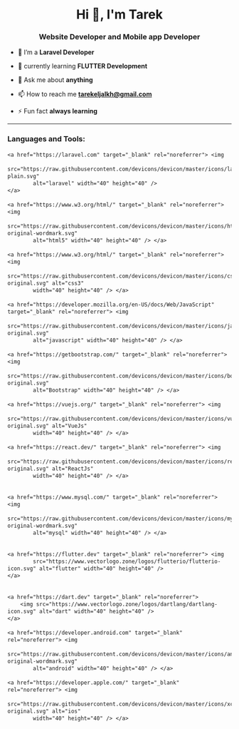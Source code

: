 <h1 align="center">Hi 👋, I'm Tarek</h1>
<h3 align="center">Website Developer and Mobile app Developer</h3>

- 🌱 I’m a **Laravel Developer** 
  
- 🌱 currently learning **FLUTTER Development**

- 💬 Ask me about **anything**

- 📫 How to reach me **tarekeljalkh@gmail.com**

- ⚡ Fun fact **always learning**


<hr></hr>
</p>

<html>
  <h3 align="left">Languages and Tools:</h3>
<p align="left">

    <a href="https://laravel.com" target="_blank" rel="noreferrer"> <img
            src="https://raw.githubusercontent.com/devicons/devicon/master/icons/laravel/laravel-plain.svg"
            alt="laravel" width="40" height="40" />
    </a>

    <a href="https://www.w3.org/html/" target="_blank" rel="noreferrer"> <img
            src="https://raw.githubusercontent.com/devicons/devicon/master/icons/html5/html5-original-wordmark.svg"
            alt="html5" width="40" height="40" /> </a>

    <a href="https://www.w3.org/html/" target="_blank" rel="noreferrer"> <img
            src="https://raw.githubusercontent.com/devicons/devicon/master/icons/css3/css3-original.svg" alt="css3"
            width="40" height="40" /> </a>

    <a href="https://developer.mozilla.org/en-US/docs/Web/JavaScript" target="_blank" rel="noreferrer"> <img
            src="https://raw.githubusercontent.com/devicons/devicon/master/icons/javascript/javascript-original.svg"
            alt="javascript" width="40" height="40" /> </a>

    <a href="https://getbootstrap.com/" target="_blank" rel="noreferrer"> <img
            src="https://raw.githubusercontent.com/devicons/devicon/master/icons/bootstrap/bootstrap-original.svg"
            alt="Bootstrap" width="40" height="40" /> </a>

    <a href="https://vuejs.org/" target="_blank" rel="noreferrer"> <img
            src="https://raw.githubusercontent.com/devicons/devicon/master/icons/vuejs/vuejs-original.svg" alt="VueJs"
            width="40" height="40" /> </a>

    <a href="https://react.dev/" target="_blank" rel="noreferrer"> <img
            src="https://raw.githubusercontent.com/devicons/devicon/master/icons/react/react-original.svg" alt="ReactJs"
            width="40" height="40" /> </a>


    <a href="https://www.mysql.com/" target="_blank" rel="noreferrer"> <img
            src="https://raw.githubusercontent.com/devicons/devicon/master/icons/mysql/mysql-original-wordmark.svg"
            alt="mysql" width="40" height="40" /> </a>


    <a href="https://flutter.dev" target="_blank" rel="noreferrer"> <img
            src="https://www.vectorlogo.zone/logos/flutterio/flutterio-icon.svg" alt="flutter" width="40" height="40" />
    </a>


    <a href="https://dart.dev" target="_blank" rel="noreferrer">
        <img src="https://www.vectorlogo.zone/logos/dartlang/dartlang-icon.svg" alt="dart" width="40" height="40" />
    </a>

    <a href="https://developer.android.com" target="_blank" rel="noreferrer"> <img
            src="https://raw.githubusercontent.com/devicons/devicon/master/icons/android/android-original-wordmark.svg"
            alt="android" width="40" height="40" /> </a>

    <a href="https://developer.apple.com/" target="_blank" rel="noreferrer"> <img
            src="https://raw.githubusercontent.com/devicons/devicon/master/icons/xcode/xcode-original.svg" alt="ios"
            width="40" height="40" /> </a>

</p>
</html>
